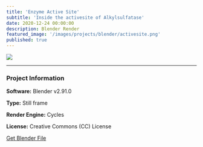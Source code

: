 ```yaml
---
title: 'Enzyme Active Site'
subtitle: 'Inside the activesite of Alkylsulfatase'
date: 2020-12-24 00:00:00
description: Blender Render
featured_image: '/images/projects/blender/activesite.png'
published: true
---
```


![](/images/projects/blender/activesite.png)

---

### Project Information

**Software:** Blender v2.91.0

**Type:** Still frame

**Render Engine:** Cycles

**License:** Creative Commons (CC) License

<a href="https://github.com/davidkastner/illustratedatom/tree/master/files/activesite.blend" class="button button--large">Get Blender File</a>

